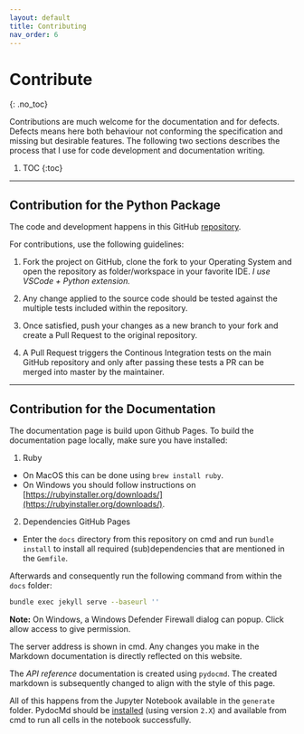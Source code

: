 ```yaml
---
layout: default
title: Contributing
nav_order: 6
---
```


# Contribute
{: .no_toc}

Contributions are much welcome for the documentation and for defects. Defects means here both behaviour not conforming the specification and missing but desirable features. The following two sections describes the process that I use for code development and documentation writing.

1. TOC
{:toc}

* * *

## Contribution for the Python Package

The code and development happens in this GitHub [repository](http://github.com/mattijn/topojson). 

For contributions, use the following guidelines:

1. Fork the project on GitHub, clone the fork to your Operating System and open the repository as folder/workspace in your favorite IDE. _I use VSCode + Python extension._

2. Any change applied to the source code should be tested against the multiple tests included within the repository.

3. Once satisfied, push your changes as a new branch to your fork and create a Pull Request to the original repository.

4. A Pull Request triggers the Continous Integration tests on the main GitHub repository and only after passing these tests a PR can be merged into master by the maintainer.

* * * 

## Contribution for the Documentation

The documentation page is build upon Github Pages. To build the documentation page locally, make sure you have installed:
1. Ruby 
- On MacOS this can be done using `brew install ruby`.
- On Windows you should follow instructions on [https://rubyinstaller.org/downloads/](https://rubyinstaller.org/downloads/). 

2. Dependencies GitHub Pages
- Enter the `docs` directory from this repository on cmd and run `bundle install` to install all required (sub)dependencies that are mentioned in the `Gemfile`.

Afterwards and consequently run the following command from within the `docs` folder:

```bash
bundle exec jekyll serve --baseurl ''
```

**Note:** On Windows, a Windows Defender Firewall dialog can popup. Click allow access to give permission.

The server address is shown in cmd. Any changes you make in the Markdown documentation is directly reflected on this website.

The _API reference_ documentation is created using `pydocmd`. The created markdown is subsequently changed to align with the style of this page. 

All of this happens from the Jupyter Notebook available in the `generate` folder. PydocMd should be [installed](https://github.com/NiklasRosenstein/pydoc-markdown) (using version `2.X`) and available from cmd to run all cells in the notebook successfully.
